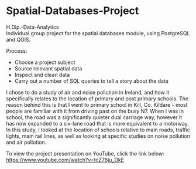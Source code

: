 # Spatial-Databases-Project  
H.Dip.-Data-Analytics  
Individual group project for the spatial databases module, using PostgreSQL and QGIS.

Process:
- Choose a project subject
- Source relevant spatial data
- Inspect and clean data
- Carry out a number of SQL queries to tell a story about the data

I chose to do a study of air and noise pollution in Ireland, and how it specifically relates to the location of primary and post primary schools. The reason behind this is that I went to primary school in Kill, Co. Kildare - most people are familiar with it from driving past on the busy N7. When I was in school, the road was a significantly quieter dual carriage way, however it has now expanded to a six-lane road that is more equivalent to a motorway. In this study, I looked at the location of schools relative to main roads, traffic lights, main rail lines, as well as looking at specific studies on noise pollution and air pollution.

To view the project presentation on YouTube, click the link below: https://www.youtube.com/watch?v=tcZ76ju_DkE
